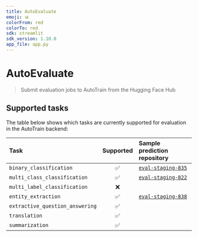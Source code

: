 ```yaml
---
title: AutoEvaluate
emoji: 📊
colorFrom: red
colorTo: red
sdk: streamlit
sdk_version: 1.10.0
app_file: app.py
---
```


# AutoEvaluate

> Submit evaluation jobs to AutoTrain from the Hugging Face Hub

## Supported tasks

The table below shows which tasks are currently supported for evaluation in the AutoTrain backend:

| Task                            | Supported | Sample prediction repository                                                        |
|:--------------------------------|:---------:|:------------------------------------------------------------------------------------|
| `binary_classification`         |     ✅     | [`eval-staging-835`](https://huggingface.co/datasets/autoevaluate/eval-staging-835) |
| `multi_class_classification`    |     ✅     | [`eval-staging-822`](https://huggingface.co/datasets/autoevaluate/eval-staging-822) |
| `multi_label_classification`    |     ❌     |                                                                                     |
| `entity_extraction`             |     ✅     | [`eval-staging-838`](https://huggingface.co/datasets/autoevaluate/eval-staging-838) |
| `extractive_question_answering` |     ✅     |                                                                                     |
| `translation`                   |     ✅     |                                                                                     |
| `summarization`                 |     ✅     |                                                                                     |